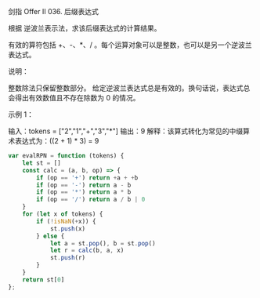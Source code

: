 剑指 Offer II 036. 后缀表达式

根据 逆波兰表示法，求该后缀表达式的计算结果。

有效的算符包括 +、-、*、/ 。每个运算对象可以是整数，也可以是另一个逆波兰表达式。

 

说明：

整数除法只保留整数部分。
给定逆波兰表达式总是有效的。换句话说，表达式总会得出有效数值且不存在除数为 0 的情况。
 

示例 1：

输入：tokens = ["2","1","+","3","*"]
输出：9
解释：该算式转化为常见的中缀算术表达式为：((2 + 1) * 3) = 9
```js
var evalRPN = function (tokens) {
    let st = []
    const calc = (a, b, op) => {
        if (op == '+') return +a + +b
        if (op == '-') return a - b
        if (op == '*') return a * b
        if (op == '/') return a / b | 0
    }
    for (let x of tokens) {
        if (!isNaN(+x)) {
            st.push(x)
        } else {
            let a = st.pop(), b = st.pop()
            let r = calc(b, a, x)
            st.push(r)
        }
    }
    return st[0]
};